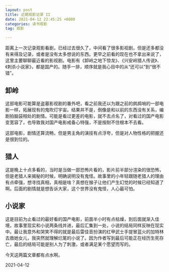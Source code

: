 ```yaml
---
layout: post
title: 近期观影记录 II
date: 2021-04-12 22:45:25 +0800
categories: 读书观影
tag: 观影

---
```




距离上一次记录观影看剧，已经过去很久了，中间看了很多影视剧，但是还多都没有来得及记录，或者是没有太多想说的东西。更早之前看的现在也不拿出来说了，这里主要聊聊最近看的影视剧。电影有《卸岭之地下惊龙》、《兴安岭猎人传说》、《刺杀小说家》，都是国产的。随手一排，顺序就是我心目中的从“还可以”到“很不错”。

## 卸岭

这部电影可能算是盗墓影视剧的番外吧，看之前我还以为跟之前的鹧鸪哨的一部电影一样，拓展现有的鬼吹灯宇宙。结果并不是，倒像是和以前的东西没有关系，编剧拍脑袋相处的剧情。可能是看过更差的电影，就不去点名了，对看过的国产电影变宽容了，也导致我对国产电影戒备心特强，不是按耐不住根本不去看。

这部电影，剧情还算流畅，但是男主角的演技有点浮夸，但是对人物性格的把握还是很到位的。

## 猎人

这是晚上十点多看的，当时是当做一部恐怖片看的，影片前半部分渲染的很恐怖，但是老猎人来揭秘的时候，明确说明没有鬼怪。故事里的小年轻跟随老猎人的理由有点牵强，想寻找真相，真相是啥？真想在猴子让他们产生幻觉的时候已经知道了啊。后面的剧情就是想告诉大家，这个世界没有鬼怪，人心最可怕。

## 小说家

这是目前为止看过的最好看的国产电影，前面半小时有点枯燥，到后面就渐入佳境，故事里现实和小说两条线并进，最后汇集到一处，小说的结局同样反映在现实中。最让我意外和哭笑不得的就是最后雷佳音扮演的红甲武士手提冒蓝火的加特林去救她女儿，我突然就理解烂尾的小说了。因为作者写到最后可能正在经历生死存亡，最后的结局可能是别人为了刺激，或者满足某个愿望而写的。

今天这两篇文章都有点水啊。

2021-04-12
